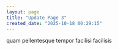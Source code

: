 ```yaml
---
layout: page
title: "Update Page 3"
created_date: "2025-10-18 00:29:15"
---
```


quam pellentesque tempor facilisi facilisis 
